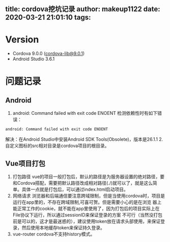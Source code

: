 title: cordova挖坑记录
author: makeup1122
date: 2020-03-21 21:01:10
tags:
---
# Version
* Cordova 9.0.0 (cordova-lib@9.0.1)
* Android Studio 3.6.1

# 问题记录
## Android
1. android: Command failed with exit code ENOENT
检测依赖性时有如下错误：
```
android: Command failed with exit code ENOENT
```
解决：在Android Studio中安装Android SDK Tools(Obsolete)，版本是26.1.1
2. 自定义图标的src相对目录是cordova项目的根目录。


## Vue项目打包
1. 打包路径
vue的项目一般打包后，默认的路径是为服务器设置的绝对路径，要和Cordova搭配，需要把默认路径改成相对路径(./)就可以了，就是这么简单。具体一点就是打包后，可以通过index.html启动项目。
2. 网络请求
浏览器和后端通信要注意跨域限制，但是当使用cordova时，项目是运行在app里的，不存在跨域限制,可喜可贺。但是需要小心的是在浏览 器上能正常工作的cookie，就不能在app里使用了，因为打包后的项目实际上在File协议下运行，所以通过sessionID来保证登录的方案 不可行（当然没打包前是可以的，这才是最迷惑的），建议使用token放在请求头部使用，来保证登录，然后使用本地缓存token来保证持久登录。
3. vue-router
cordova不支持history模式。
